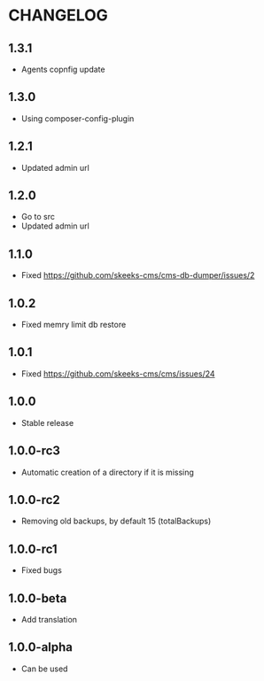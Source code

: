 CHANGELOG
==============

1.3.1
-----------------
  * Agents copnfig update

1.3.0
-----------------
  * Using composer-config-plugin

1.2.1
-----------------
  * Updated admin url

1.2.0
-----------------
  * Go to src
  * Updated admin url

1.1.0
-----------------
  * Fixed https://github.com/skeeks-cms/cms-db-dumper/issues/2

1.0.2
-----------------
  * Fixed memry limit db restore

1.0.1
-----------------
  * Fixed https://github.com/skeeks-cms/cms/issues/24

1.0.0
-----------------
  * Stable release

1.0.0-rc3
-----------------
  * Automatic creation of a directory if it is missing

1.0.0-rc2
-----------------
  * Removing old backups, by default 15 (totalBackups)

1.0.0-rc1
-----------------
  * Fixed bugs

1.0.0-beta
-----------------
  * Add translation

1.0.0-alpha
-----------------
  * Can be used
